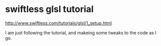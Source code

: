 swiftless glsl tutorial
=======================

http://www.swiftless.com/tutorials/glsl/1_setup.html

I am just following the tutorial, and makeing some tweaks to the code as I go.
